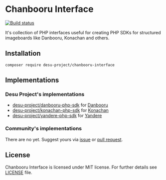 # Chanbooru Interface

[![Build status](https://api.travis-ci.org/desu-project/chanbooru-interface.svg)](https://travis-ci.org/desu-project/chanbooru-interface)

It's collection of PHP interfaces useful for creating PHP SDKs for structured imageboards like Danbooru, Konachan and others.

## Installation

````
composer require desu-project/chanbooru-interface
````

## Implementations

### Desu Project's implementations

* [desu-project/danbooru-php-sdk](https://github.com/desu-project/danbooru-php-sdk) for [Danbooru](https://danbooru.donmai.us)
* [desu-project/konachan-php-sdk](https://github.com/desu-project/konachan-php-sdk) for [Konachan](https://konachan.com)
* [desu-project/yandere-php-sdk](https://github.com/desu-project/yandere-php-sdk) for [Yandere](https://yande.re)

### Community's implementations

There are no yet. Suggest yours via [issue](https://github.com/desu-project/chanbooru-interface/issues) or [pull request](https://github.com/desu-project/chanbooru-interface/pulls).

## License

Chanbooru Interface is licensed under MIT license. For further details see [LICENSE](LICENSE) file.
